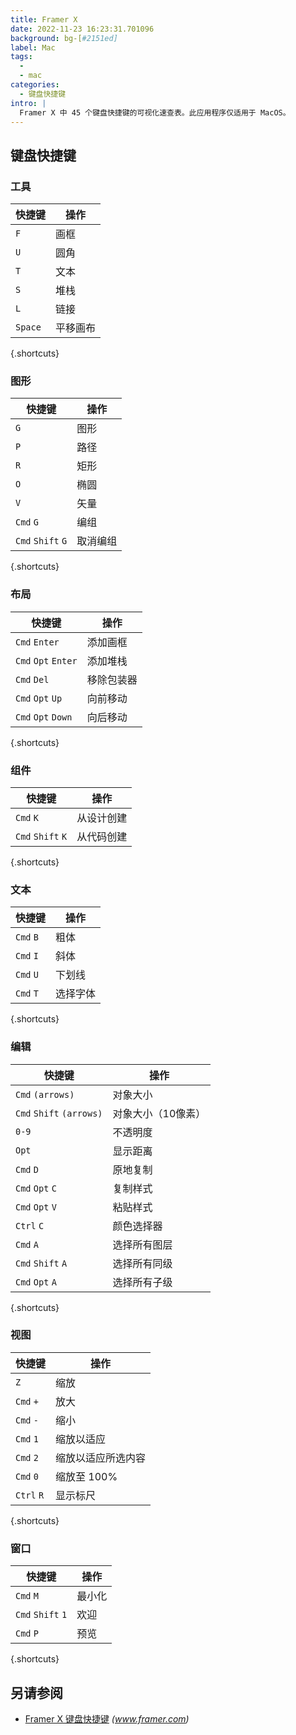 ```yaml
---
title: Framer X
date: 2022-11-23 16:23:31.701096
background: bg-[#2151ed]
label: Mac
tags:
  -
  - mac
categories:
  - 键盘快捷键
intro: |
  Framer X 中 45 个键盘快捷键的可视化速查表。此应用程序仅适用于 MacOS。
---
```


## 键盘快捷键

### 工具

| 快捷键    | 操作     |
| -------- | ---------- |
| `F`      | 画框      |
| `U`      | 圆角      |
| `T`      | 文本       |
| `S`      | 堆栈      |
| `L`      | 链接       |
| `Space`  | 平移画布 |

{.shortcuts}

### 图形

| 快捷键          | 操作    |
| ----------------- | --------- |
| `G`               | 图形   |
| `P`               | 路径      |
| `R`               | 矩形 |
| `O`               | 椭圆      |
| `V`               | 矢量    |
| `Cmd` `G`         | 编组     |
| `Cmd` `Shift` `G` | 取消编组   |

{.shortcuts}

### 布局

| 快捷键            | 操作         |
| ------------------- | -------------- |
| `Cmd` `Enter`       | 添加画框      |
| `Cmd` `Opt` `Enter` | 添加堆栈      |
| `Cmd` `Del`         | 移除包装器 |
| `Cmd` `Opt` `Up`    | 向前移动   |
| `Cmd` `Opt` `Down`  | 向后移动  |

{.shortcuts}

### 组件

| 快捷键          | 操作             |
| ----------------- | ------------------ |
| `Cmd` `K`         | 从设计创建 |
| `Cmd` `Shift` `K` | 从代码创建   |

{.shortcuts}

### 文本

| 快捷键  | 操作          |
| --------- | --------------- |
| `Cmd` `B` | 粗体            |
| `Cmd` `I` | 斜体          |
| `Cmd` `U` | 下划线       |
| `Cmd` `T` | 选择字体 |

{.shortcuts}

### 编辑

| 快捷键                 | 操作              |
| ------------------------ | ------------------- |
| `Cmd` `(arrows)`         | 对象大小         |
| `Cmd` `Shift` `(arrows)` | 对象大小（10像素） |
| `0-9`                    | 不透明度             |
| `Opt`                    | 显示距离       |
| `Cmd` `D`                | 原地复制  |
| `Cmd` `Opt` `C`          | 复制样式          |
| `Cmd` `Opt` `V`          | 粘贴样式         |
| `Ctrl` `C`               | 颜色选择器        |
| `Cmd` `A`                | 选择所有图层   |
| `Cmd` `Shift` `A`        | 选择所有同级 |
| `Cmd` `Opt` `A`          | 选择所有子级 |

{.shortcuts}

### 视图

| 快捷键   | 操作                |
| ---------- | --------------------- |
| `Z`        | 缩放                  |
| `Cmd` `+`  | 放大               |
| `Cmd` `-`  | 缩小              |
| `Cmd` `1`  | 缩放以适应           |
| `Cmd` `2`  | 缩放以适应所选内容 |
| `Cmd` `0`  | 缩放至 100%          |
| `Ctrl` `R` | 显示标尺           |

{.shortcuts}

### 窗口

| 快捷键          | 操作   |
| ----------------- | -------- |
| `Cmd` `M`         | 最小化 |
| `Cmd` `Shift` `1` | 欢迎  |
| `Cmd` `P`         | 预览  |

{.shortcuts}

## 另请参阅

- [Framer X 键盘快捷键](https://www.framer.com/support/using-framer-x/shortcuts/) _(www.framer.com)_
